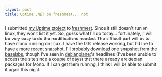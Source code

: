 ```yaml
---
layout: post
title: Uptime .NET on freshmeat... not
---
```


I submitted <a href="/devel.jsp">my Uptime project</a> to <a href="http://freshmeat.net">freshmeat</a>. Since it still doesn't run on linux, they won't list it yet. So, guess what I'll do today... fortunately, it will be very easy to do the modifications needed. 
 The difficult part will be to have mono running on linux. I have the 0.10 release working, but I'd like to have a more recent snapshot. I'll probably download one snapshot from the <a href="http://mono.baselabs.org/">baselabs</a>, though I've seen in <a href="http://debianplanet.org/">debianplanet</a>'s headlines (I've been unable to access the site since a couple of days) that there already are debian packages for Mono.
If I can get them running, I think I will be able to submit it again this night.
